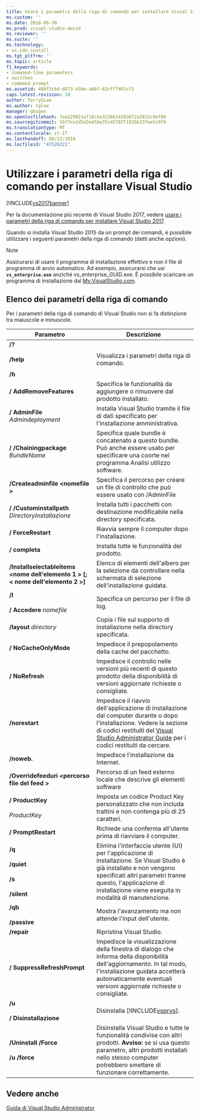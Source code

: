 ```yaml
---
title: Usare i parametri della riga di comando per installare Visual Studio | Microsoft Docs
ms.custom: ''
ms.date: 2018-06-30
ms.prod: visual-studio-dev14
ms.reviewer: ''
ms.suite: ''
ms.technology:
- vs-ide-install
ms.tgt_pltfrm: ''
ms.topic: article
f1_keywords:
- command-line parameters
- switches
- command prompt
ms.assetid: 480f3cb4-d873-434e-a8bf-82cff7401cf2
caps.latest.revision: 10
author: TerryGLee
ms.author: tglee
manager: ghogen
ms.openlocfilehash: 7aa129021ef18cba3236624283872a2933c9ef80
ms.sourcegitcommit: 55f7ce2d5d2e458e35c45787f1935b237ee5c9f8
ms.translationtype: MT
ms.contentlocale: it-IT
ms.lasthandoff: 08/22/2018
ms.locfileid: "47526321"
---
```

# <a name="use-command-line-parameters-to-install-visual-studio"></a>Utilizzare i parametri della riga di comando per installare Visual Studio
[!INCLUDE[vs2017banner](../includes/vs2017banner.md)]

Per la documentazione più recente di Visual Studio 2017, vedere [usare i parametri della riga di comando per installare Visual Studio 2017](https://docs.microsoft.com/visualstudio/install/use-command-line-parameters-to-install-visual-studio).

Quando si installa Visual Studio 2015 da un prompt dei comandi, è possibile utilizzare i seguenti parametri della riga di comando (detti anche opzioni).  
  
> [!NOTE]
>  Assicurarsi di usare il programma di installazione effettivo e non il file di programma di avvio automatico. Ad esempio, assicurarsi che usi **`vs_enterprise.exe`** anziché vs_enterprise_*GUID*.exe. È possibile scaricare un programma di installazione dal [My.VisualStudio.com](https://my.visualstudio.com/downloads?q=visual%20studio%20enterprise%202015).  
  
## <a name="list-of-command-line-parameters"></a>Elenco dei parametri della riga di comando  
 Per i parametri della riga di comando di Visual Studio non si fa distinzione tra maiuscole e minuscole.  
  
|Parametro|Descrizione|  
|---------------|-----------------|  
|**/?**<br /><br /> **/help**<br /><br /> **/h**|Visualizza i parametri della riga di comando.|  
|**/ AddRemoveFeatures**|Specifica le funzionalità da aggiungere o rimuovere dal prodotto installato.|  
|**/ AdminFile** *Admindeployment*|Installa Visual Studio tramite il file di dati specificato per l'installazione amministrativa.|  
|**/ /Chainingpackage** *BundleName*|Specifica quale bundle è concatenato a questo bundle. Può anche essere usato per specificare una coorte nel programma Analisi utilizzo software.|  
|**/Createadminfile \<nomefile >**|Specifica il percorso per creare un file di controllo che può essere usato con /AdminFile|  
|**/ /Custominstallpath** *DirectoryInstallazione*|Installa tutti i pacchetti con destinazione modificabile nella directory specificata.|  
|**/ ForceRestart**|Riavvia sempre il computer dopo l'installazione.|  
|**/ completa**|Installa tutte le funzionalità del prodotto.|  
|**/Installselectableitems \<nome dell'elemento 1 > [;\< nome dell'elemento 2 >]**|Elenco di elementi dell'albero per la selezione da controllare nella schermata di selezione dell'installazione guidata.|  
|**/l**<br /><br /> **/ Accedere** *nomefile*|Specifica un percorso per il file di log.|  
|**/layout** *directory*|Copia i file sul supporto di installazione nella directory specificata.|  
|**/ NoCacheOnlyMode**|Impedisce il prepopolamento della cache del pacchetto.|  
|**/ NoRefresh**|Impedisce il controllo nelle versioni più recenti di questo prodotto della disponibilità di versioni aggiornate richieste o consigliate.|  
|**/norestart**|Impedisce il riavvio dell'applicazione di installazione dal computer durante o dopo l'installazione. Vedere la sezione di codici restituiti del [Visual Studio Administrator Guide](../install/visual-studio-administrator-guide.md) per i codici restituiti da cercare.|  
|**/noweb.**|Impedisce l'installazione da Internet.|  
|**/Overridefeeduri \<percorso file del feed >**|Percorso di un feed esterno locale che descrive gli elementi software|  
|**/ ProductKey**<br /><br /> *ProductKey*|Imposta un codice Product Key personalizzato che non includa trattini e non contenga più di 25 caratteri.|  
|**/ PromptRestart**|Richiede una conferma all'utente prima di riavviare il computer.|  
|**/q**<br /><br /> **/quiet**<br /><br /> **/s**<br /><br /> **/silent**|Elimina l'interfaccia utente (UI) per l'applicazione di installazione. Se Visual Studio è già installato e non vengono specificati altri parametri tranne questo, l'applicazione di installazione viene eseguita in modalità di manutenzione.|  
|**/qb**<br /><br /> **/passive**|Mostra l'avanzamento ma non attende l'input dell'utente.|  
|**/repair**|Ripristina Visual Studio.|  
|**/ SuppressRefreshPrompt**|Impedisce la visualizzazione della finestra di dialogo che informa della disponibilità dell'aggiornamento. In tal modo, l'installazione guidata accetterà automaticamente eventuali versioni aggiornate richieste o consigliate.|  
|**/u**<br /><br /> **/ Disinstallazione**|Disinstalla [!INCLUDE[vsprvs](../includes/vsprvs-md.md)].|  
|**/Uninstall /Force**<br /><br /> **/u /force**|Disinstalla Visual Studio e tutte le funzionalità condivise con altri prodotti. **Avviso:** se si usa questo parametro, altri prodotti installati nello stesso computer potrebbero smettere di funzionare correttamente.|  
  
## <a name="see-also"></a>Vedere anche  
 [Guida di Visual Studio Administrator](../install/visual-studio-administrator-guide.md)